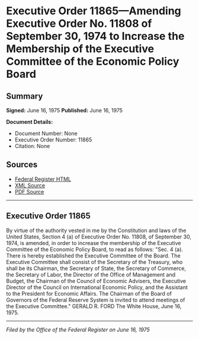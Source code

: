 # Executive Order 11865—Amending Executive Order No. 11808 of September 30, 1974 to Increase the Membership of the Executive Committee of the Economic Policy Board

## Summary

**Signed:** June 16, 1975
**Published:** June 16, 1975

**Document Details:**
- Document Number: None
- Executive Order Number: 11865
- Citation: None

## Sources
- [Federal Register HTML](https://www.presidency.ucsb.edu/documents/executive-order-11865-amending-executive-order-no-11808-september-30-1974-increase-the)
- [XML Source](None)
- [PDF Source](None)

---

## Executive Order 11865

By virtue of the authority vested in me by the Constitution and laws of the United States, Section 4 (a) of Executive Order No. 11808, of September 30, 1974, is amended, in order to increase the membership of the Executive Committee of the Economic Policy Board, to read as follows:
"Sec. 4 (a). There is hereby established the Executive Committee of the Board. The Executive Committee shall consist of the Secretary of the Treasury, who shall be its Chairman, the Secretary of State, the Secretary of Commerce, the Secretary of Labor, the Director of the Office of Management and Budget, the Chairman of the Council of Economic Advisers, the Executive Director of the Council on International Economic Policy, and the Assistant to the President for Economic Affairs. The Chairman of the Board of Governors of the Federal Reserve System is invited to attend meetings of the Executive Committee."
GERALD R. FORD
The White House,
June 16, 1975.

---

*Filed by the Office of the Federal Register on June 16, 1975*
